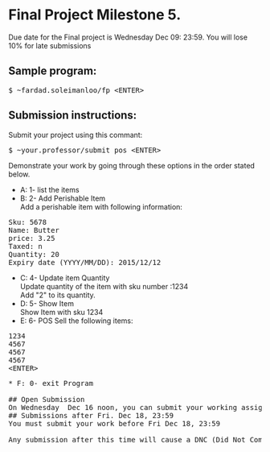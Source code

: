 # Final Project Milestone 5. 
Due date for the Final project is Wednesday Dec 09: 23:59. You will lose 10% for late submissions<br /> 
## Sample program:<br />
<pre>
$ ~fardad.soleimanloo/fp &lt;ENTER&gt;
</pre>
## Submission instructions:
Submit your project using this commant:
<pre>
$ ~your.professor/submit pos &lt;ENTER&gt;
</pre>
Demonstrate your work by going through these options in the order stated below.
* A: 1- list the items
* B: 2- Add Perishable Item<br /> 
Add a perishable item with following information:
<pre>
Sku: 5678
Name: Butter
price: 3.25
Taxed: n
Quantity: 20
Expiry date (YYYY/MM/DD): 2015/12/12
</pre>
* C: 4- Update item Quantity <br />
Update quantity of the item with sku number :1234 <br />
Add "2" to its quantity.
* D: 5- Show Item<br />
Show Item with sku 1234
* E: 6- POS
Sell the following items:
<pre>
1234
4567
4567
4567
&lt;ENTER&gt;
<pre />
* F: 0- exit Program

## Open Submission
On Wednesday  Dec 16 noon, you can submit your working assignment without passing the output test. But you will lose 30% at this time.
## Submissions after Fri. Dec 18, 23:59
You must submit your work before Fri Dec 18, 23:59 <br />
Any submission after this time will cause a DNC (Did Not Complete) mark in transcript and a new due date set with a maximum mark of 49%.
